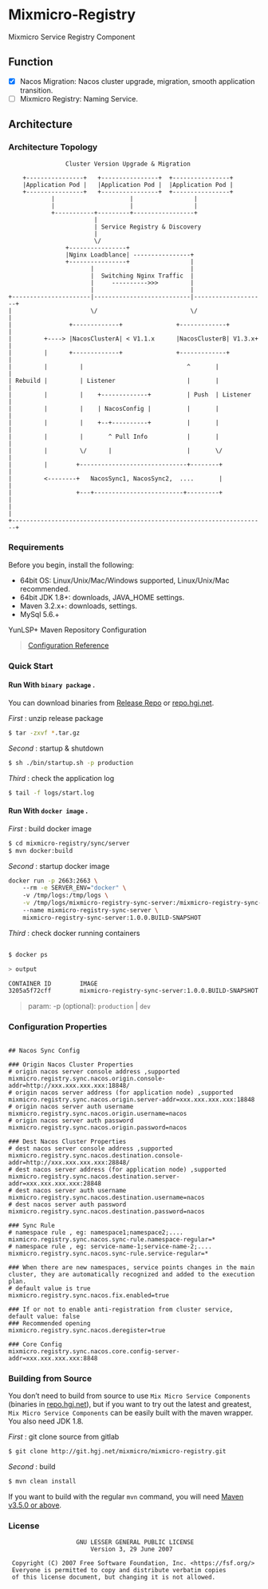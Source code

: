 # Mixmicro-Registry

Mixmicro Service Registry Component

## Function

 - [x] Nacos Migration: Nacos cluster upgrade, migration, smooth application transition.
 - [ ] Mixmicro Registry: Naming Service. 

## Architecture

### Architecture Topology


```
                Cluster Version Upgrade & Migration

    +----------------+   +----------------+  +----------------+
    |Application Pod |   |Application Pod |  |Application Pod |
    +----------------+   +----------------+  +----------------+             
            |                     |                 |
            |                     |                 |
            +-----------+---------+-----------------+
                        |
                        | Service Registry & Discovery
                        |
                        \/
                +----------------+
                |Nginx Loadblance| ----------------+
                +----------------+                 |
                       |                           |
                       |  Switching Nginx Traffic  |
                       |     ---------->>>         |
                       |                           |
+----------------------|---------------------------|--------------------+
|                      \/                          \/                   |
|                +-------------+               +-------------+          |
|         +----> |NacosClusterA| < V1.1.x      |NacosClusterB| V1.3.x+  |
|         |      +-------------+               +-------------+          |
|         |         |                             ^       |             |
| Rebuild |         | Listener                    |       |             |
|         |         |    +-------------+          | Push  | Listener    |
|         |         |    | NacosConfig |          |       |             |
|         |         |    +--+----------+          |       |             |
|         |         |       ^ Pull Info           |       |             |
|         |         \/      |                     |       \/            |
|         |        +------------------------------+--------+            |
|         <--------+   NacosSync1, NacosSync2,  ....       |            |
|                  +---+-------------------------+---------+            |
|                                                                       |
+-----------------------------------------------------------------------+

```

### Requirements

Before you begin, install the following:

- 64bit OS: Linux/Unix/Mac/Windows supported, Linux/Unix/Mac recommended.
- 64bit JDK 1.8+: downloads, JAVA_HOME settings.
- Maven 3.2.x+: downloads, settings.
- MySql 5.6.+

YunLSP+ Maven Repository Configuration

> [Configuration Reference](https://github.com/misselvexu/Acmedcare-Maven-Nexus/blob/master/README.md)

### Quick Start


#### Run With `binary package` .

You can download binaries from [Release Repo](http://git.hgj.net/elve.xu/Mixmicro-Registry) or [repo.hgj.net](http://nexus.hgj.net/).

*First* : unzip release package

```bash
$ tar -zxvf *.tar.gz
```

*Second* : startup & shutdown

```bash
$ sh ./bin/startup.sh -p production  
```

*Third* : check the application log

```bash
$ tail -f logs/start.log
```

#### Run With `docker image` .

*First* : build docker image 

```bash
$ cd mixmicro-registry/sync/server
$ mvn docker:build
```

*Second* : startup docker image

```bash
docker run -p 2663:2663 \ 
    --rm -e SERVER_ENV="docker" \ 
    -v /tmp/logs:/tmp/logs \
    -v /tmp/logs/mixmicro-registry-sync-server:/mixmicro-registry-sync-server/logs \ 
    --name mixmicro-registry-sync-server \
    mixmicro-registry-sync-server:1.0.0.BUILD-SNAPSHOT
```

*Third* : check docker running containers

```bash

$ docker ps

> output

CONTAINER ID        IMAGE                                                COMMAND                  CREATED             STATUS              PORTS                                                   NAMES
3205a5f72cff        mixmicro-registry-sync-server:1.0.0.BUILD-SNAPSHOT   "/bin/sh -c bin/star…"   25 minutes ago      Up 25 minutes       0.0.0.0:2663->2663/tcp                                  mixmicro-registry-sync-server

```


> param: -p (optional): `production` | `dev`

### Configuration Properties

```properties

## Nacos Sync Config

### Origin Nacos Cluster Properties
# origin nacos server console address ,supported 
mixmicro.registry.sync.nacos.origin.console-addr=http://xxx.xxx.xxx.xxx:18848/
# origin nacos server address (for application node) ,supported  
mixmicro.registry.sync.nacos.origin.server-addr=xxx.xxx.xxx.xxx:18848
# origin nacos server auth username
mixmicro.registry.sync.nacos.origin.username=nacos
# origin nacos server auth password
mixmicro.registry.sync.nacos.origin.password=nacos

### Dest Nacos Cluster Properties
# dest nacos server console address ,supported 
mixmicro.registry.sync.nacos.destination.console-addr=http://xxx.xxx.xxx.xxx:28848/
# dest nacos server address (for application node) ,supported
mixmicro.registry.sync.nacos.destination.server-addr=xxx.xxx.xxx.xxx:28848
# dest nacos server auth username
mixmicro.registry.sync.nacos.destination.username=nacos
# dest nacos server auth password
mixmicro.registry.sync.nacos.destination.password=nacos

### Sync Rule
# namespace rule , eg: namespace1;namespace2;....
mixmicro.registry.sync.nacos.sync-rule.namespace-regular=*
# namespace rule , eg: service-name-1;service-name-2;....
mixmicro.registry.sync.nacos.sync-rule.service-regular=*

### When there are new namespaces, service points changes in the main cluster, they are automatically recognized and added to the execution plan.
# default value is true
mixmicro.registry.sync.nacos.fix.enabled=true

### If or not to enable anti-registration from cluster service, default value: false
### Recommended opening
mixmicro.registry.sync.nacos.deregister=true

### Core Config
mixmicro.registry.sync.nacos.core.config-server-addr=xxx.xxx.xxx.xxx:8848

```

### Building from Source

You don’t need to build from source to use `Mix Micro Service Components` (binaries in [repo.hgj.net](http://nexus.hgj.net)), 
but if you want to try out the latest and greatest, 
`Mix Micro Service Components` can be easily built with the maven wrapper. You also need JDK 1.8.

*First* : git clone source from gitlab
 
```bash
$ git clone http://git.hgj.net/mixmicro/mixmicro-registry.git
```

*Second* : build

```bash
$ mvn clean install
```

If you want to build with the regular `mvn` command, you will need [Maven v3.5.0 or above](https://maven.apache.org/run-maven/index.html).



### License
 
```
                   GNU LESSER GENERAL PUBLIC LICENSE
                       Version 3, 29 June 2007

 Copyright (C) 2007 Free Software Foundation, Inc. <https://fsf.org/>
 Everyone is permitted to copy and distribute verbatim copies
 of this license document, but changing it is not allowed.

```



